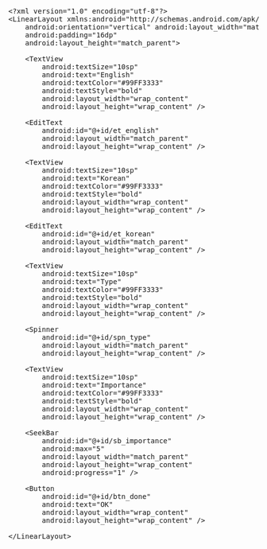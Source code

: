 <pre>
&lt;?xml version="1.0" encoding="utf-8"?&gt;
&lt;LinearLayout xmlns:android="http://schemas.android.com/apk/res/android"
    android:orientation="vertical" android:layout_width="match_parent"
    android:padding="16dp"
    android:layout_height="match_parent"&gt;

    &lt;TextView
        android:textSize="10sp"
        android:text="English"
        android:textColor="#99FF3333"
        android:textStyle="bold"
        android:layout_width="wrap_content"
        android:layout_height="wrap_content" /&gt;

    &lt;EditText
        android:id="@+id/et_english"
        android:layout_width="match_parent"
        android:layout_height="wrap_content" /&gt;

    &lt;TextView
        android:textSize="10sp"
        android:text="Korean"
        android:textColor="#99FF3333"
        android:textStyle="bold"
        android:layout_width="wrap_content"
        android:layout_height="wrap_content" /&gt;

    &lt;EditText
        android:id="@+id/et_korean"
        android:layout_width="match_parent"
        android:layout_height="wrap_content" /&gt;

    &lt;TextView
        android:textSize="10sp"
        android:text="Type"
        android:textColor="#99FF3333"
        android:textStyle="bold"
        android:layout_width="wrap_content"
        android:layout_height="wrap_content" /&gt;

    &lt;Spinner
        android:id="@+id/spn_type"
        android:layout_width="match_parent"
        android:layout_height="wrap_content" /&gt;

    &lt;TextView
        android:textSize="10sp"
        android:text="Importance"
        android:textColor="#99FF3333"
        android:textStyle="bold"
        android:layout_width="wrap_content"
        android:layout_height="wrap_content" /&gt;

    &lt;SeekBar
        android:id="@+id/sb_importance"
        android:max="5"
        android:layout_width="match_parent"
        android:layout_height="wrap_content"
        android:progress="1" /&gt;

    &lt;Button
        android:id="@+id/btn_done"
        android:text="OK"
        android:layout_width="wrap_content"
        android:layout_height="wrap_content" /&gt;

&lt;/LinearLayout&gt;
</pre>
